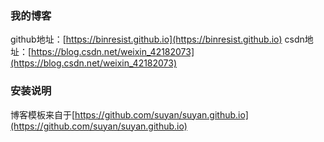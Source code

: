 ### 我的博客

github地址：[https://binresist.github.io](https://binresist.github.io)
csdn地址：[https://blog.csdn.net/weixin_42182073](https://blog.csdn.net/weixin_42182073)

### 安装说明

博客模板来自于[https://github.com/suyan/suyan.github.io](https://github.com/suyan/suyan.github.io)
